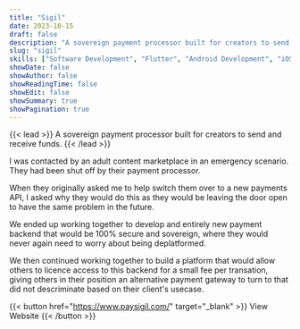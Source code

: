 ```yaml
---
title: "Sigil"
date: 2023-10-15
draft: false
description: "A sovereign payment processor built for creators to send and receive funds."
slug: "sigil"
skills: ["Software Development", "Flutter", "Android Development", "iOS Development", "Consulting"]
showDate: false
showAuthor: false
showReadingTime: false
showEdit: false
showSummary: true
showPagination: true
---
```


{{< lead >}}
A sovereign payment processor built for creators to send and receive funds.
{{< /lead >}}

I was contacted by an adult content marketplace in an emergency scenario. They had been shut off by their payment processor. 

When they originally asked me to help switch them over to a new payments API, I asked why they would do this as they would be leaving the door open to have the same problem in the future. 

We ended up working together to develop and entirely new payment backend that would be 100% secure and sovereign, where they would never again need to worry about being deplatformed. 

We then continued working together to build a platform that would allow others to licence access to this backend for a small fee per transation, giving others in their position an alternative payment gateway to turn to that did not descriminate based on their client's usecase. 

{{< button href="https://www.paysigil.com/" target="_blank" >}}
View Website
{{< /button >}}